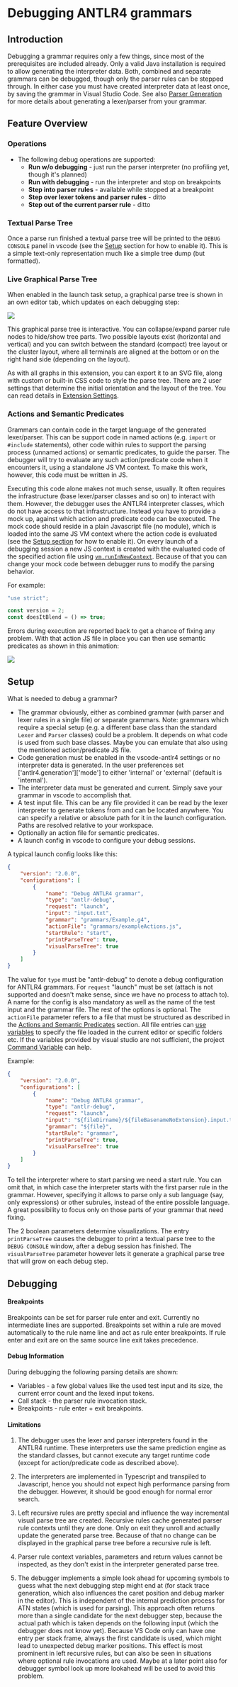 # Debugging ANTLR4 grammars

## Introduction

Debugging a grammar requires only a few things, since most of the prerequisites are included already. Only a valid Java installation is required to allow generating the interpreter data. Both, combined and separate grammars can be debugged, though only the parser rules can be stepped through. In either case you must have created interpreter data at least once, by saving the grammar in Visual Studio Code. See also [Parser Generation](parser-generation.md) for more details about generating a lexer/parser from your grammar.

## Feature Overview

### Operations

* The following debug operations are supported:
	* **Run w/o debugging** - just run the parser interpreter (no profiling yet, though it's planned)
	* **Run with debugging** - run the interpreter and stop on breakpoints
	* **Step into parser rules** - available while stopped at a breakpoint
	* **Step over lexer tokens and parser rules** - ditto
	* **Step out of the current parser rule** - ditto

### Textual Parse Tree

Once a parse run finished a textual parse tree will be printed to the `DEBUG CONSOLE` panel in vscode (see the [Setup](#setup) section for how to enable it). This is a simple text-only representation much like a simple tree dump (but formatted).

### Live Graphical Parse Tree

When enabled in the launch task setup, a graphical parse tree is shown in an own editor tab, which updates on each debugging step:

![](https://raw.githubusercontent.com/mike-lischke/vscode-antlr4/master/images/live-parse-tree.gif)

This graphical parse tree is interactive. You can collapse/expand parser rule nodes to hide/show tree parts. Two possible layouts exist (horizontal and vertical) and you can switch between the standard (compact) tree layout or the cluster layout, where all terminals are aligned at the bottom or on the right hand side (depending on the layout).

As with all graphs in this extension, you can export it to an SVG file, along with custom or built-in CSS code to style the parse tree. There are 2 user settings that determine the initial orientation and the layout of the tree. You can read details in [Extension Settings](extension-settings.md#debugging).

### Actions and Semantic Predicates

Grammars can contain code in the target language of the generated lexer/parser. This can be support code in named actions (e.g. `import` or `#include` statements), other code within rules to support the parsing process (unnamed actions) or semantic predicates, to guide the parser. The debugger will try to evaluate any such action/predicate code when it encounters it, using a standalone JS VM context. To make this work, however, this code must be written in JS.

Executing this code alone makes not much sense, usually. It often requires the infrastructure (base lexer/parser classes and so on) to interact with them. However, the debugger uses the ANTLR4 interpreter classes, which do not have access to that infrastructure. Instead you have to provide a mock up, against which action and predicate code can be executed. The mock code should reside in a plain Javascript file (no module), which is loaded into the same JS VM context where the action code is evaluated (see the [Setup section](#setup) for how to enable it). On every launch of a debugging session a new JS context is created with the evaluated code of the specified action file using [`vm.runInNewContext`](https://nodejs.org/api/vm.html#vm_vm_runinnewcontext_code_contextobject_options). Because of that you can change your mock code between debugger runs to modify the parsing behavior.

For example:

```Javascript
"use strict";

const version = 2;
const doesItBlend = () => true;
```

Errors during execution are reported back to get a chance of fixing any problem. With that action JS file in place you can then use semantic predicates as shown in this animation:

![](https://raw.githubusercontent.com/mike-lischke/vscode-antlr4/master/images/predicate-debugging.gif)

## Setup

What is needed to debug a grammar?

* The grammar obviously, either as combined grammar (with parser and lexer rules in a single file) or separate grammars. Note: grammars which require a special setup (e.g. a different base class than the standard `Lexer` and `Parser` classes) could be a problem. It depends on what code is used from such base classes. Maybe you can emulate that also using the mentioned action/predicate JS file.
* Code generation must be enabled in the vscode-antlr4 settings or no interpreter data is generated. In the user preferences set ['antlr4.generation']['mode'] to either 'internal' or 'external' (default is 'internal').
* The interpreter data must be generated and current. Simply save your grammar in vscode to accomplish that.
* A test input file. This can be any file provided it can be read by the lexer interpreter to generate tokens from and can be located anywhere. You can specify a relative or absolute path for it in the launch configuration. Paths are resolved relative to your workspace.
* Optionally an action file for semantic predicates.
* A launch config in vscode to configure your debug sessions.

A typical launch config looks like this:

```json
{
    "version": "2.0.0",
    "configurations": [
        {
            "name": "Debug ANTLR4 grammar",
            "type": "antlr-debug",
            "request": "launch",
            "input": "input.txt",
            "grammar": "grammars/Example.g4",
            "actionFile": "grammars/exampleActions.js",
            "startRule": "start",
            "printParseTree": true,
            "visualParseTree": true
        }
    ]
}
```

The value for `type` must be "antlr-debug" to denote a debug configuration for ANTLR4 grammars. For `request` "launch" must be set (attach is not supported and doesn't make sense, since we have no process to attach to). A name for the config is also mandatory as well as the name of the test input and the grammar file. The rest of the options is optional. The `actionFile` parameter refers to a file that must be structured as described in the [Actions and Semantic Predicates](#actions-and-semantic-predicates) section. All file entries can [use variables](https://code.visualstudio.com/docs/editor/variables-reference) to specify the file loaded in the current editor or specific folders etc.
If the variables provided by visual studio are not sufficient, the project [Command Variable](https://marketplace.visualstudio.com/items?itemName=rioj7.command-variable) can help.

Example:
```json
{
    "version": "2.0.0",
    "configurations": [
        {
            "name": "Debug ANTLR4 grammar",
            "type": "antlr-debug",
            "request": "launch",
            "input": "${fileDirname}/${fileBasenameNoExtension}.input.txt",
            "grammar": "${file}",
            "startRule": "grammar",
            "printParseTree": true,
            "visualParseTree": true
        }
    ]
}
```

To tell the interpreter where to start parsing we need a start rule. You can omit that, in which case the interpreter starts with the first parser rule in the grammar. However, specifying it allows to parse only a sub language (say, only expressions) or other subrules, instead of the entire possible language. A great possibility to focus only on those parts of your grammar that need fixing.

The 2 boolean parameters determine visualizations. The entry `printParseTree` causes the debugger to print a textual parse tree to the `DEBUG CONSOLE` window, after a debug session has finished. The `visualParseTree` parameter however lets it generate a graphical parse tree that will grow on each debug step.

## Debugging
#### Breakpoints

Breakpoints can be set for parser rule enter and exit. Currently no intermediate lines are supported. Breakpoints set within a rule are moved automatically to the rule name line and act as rule enter breakpoints. If rule enter and exit are on the same source line exit takes precedence.

#### Debug Information
During debugging the following parsing details are shown:

* Variables - a few global values like the used test input and its size, the current error count and the lexed input tokens.
* Call stack - the parser rule invocation stack.
* Breakpoints - rule enter + exit breakpoints.

#### Limitations
1. The debugger uses the lexer and parser interpreters found in the ANTLR4 runtime. These interpreters use the same prediction engine as the standard classes, but cannot execute any target runtime code (except for action/predicate code as described above).

2. The interpreters are implemented in Typescript and transpiled to Javascript, hence you should not expect high performance parsing from the debugger. However, it should be good enough for normal error search.

3. Left recursive rules are pretty special and influence the way incremental visual parse tree are created. Recursive rules cache generated parser rule contexts until they are done. Only on exit they unroll and actually update the generated parse tree. Because of that no change can be displayed in the graphical parse tree before a recursive rule is left.

4. Parser rule context variables, parameters and return values cannot be inspected, as they don't exist in the interpreter generated parse tree.

5. The debugger implements a simple look ahead for upcoming symbols to guess what the next debugging step might end at (for stack trace generation, which also influences the caret position and debug marker in the editor). This is independent of the internal prediction process for ATN states (which is used for parsing). This approach often returns more than a single candidate for the next debugger step, because the actual path which is taken depends on the following input (which the debugger does not know yet). Because VS Code only can have one entry per stack frame, always the first candidate is used, which might lead to unexpected debug marker positions. This effect is most prominent in left recursive rules, but can also be seen in situations where optional rule invocations are used. Maybe at a later point also for debugger symbol look up more lookahead will be used to avoid this problem.
